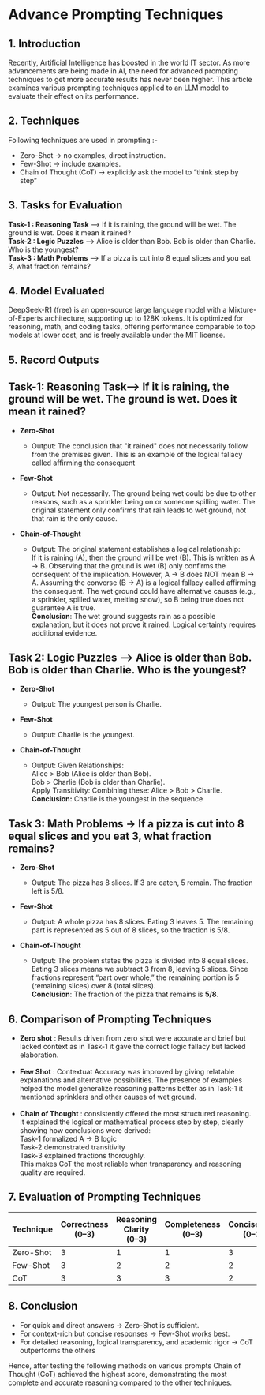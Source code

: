# Advance Prompting Techniques

## **1. Introduction**
Recently, Artificial Intelligence has boosted in the world IT sector. As more advancements are being made in AI, the need for advanced prompting techniques to get more accurate results has never been higher. This article examines various prompting techniques applied to an LLM model to evaluate their effect on its performance.

## **2. Techniques**
Following techniques are used in prompting :-

- Zero-Shot → no examples, direct instruction.  
- Few-Shot → include examples.   
- Chain of Thought (CoT) → explicitly ask the model to “think step by step”   

## **3. Tasks for Evaluation**  

**Task-1 : Reasoning Task** --> If it is raining, the ground will be wet. The ground is wet. Does it mean it rained?  
**Task-2 : Logic Puzzles** --> Alice is older than Bob. Bob is older than Charlie. Who is the youngest?<br>
**Task-3 : Math Problems** --> If a pizza is cut into 8 equal slices and you eat 3, what fraction remains?  

## **4. Model Evaluated**
DeepSeek-R1 (free) is an open-source large language model with a Mixture-of-Experts architecture, supporting up to 128K tokens. It is optimized for reasoning, math, and coding tasks, offering performance comparable to top models at lower cost, and is freely available under the MIT license.

## **5. Record Outputs** 

## Task-1: Reasoning Task--> If it is raining, the ground will be wet. The ground is wet. Does it mean it rained?

- **Zero-Shot**
  - Output: The conclusion that "it rained" does not necessarily follow from the premises given. This is an example of the logical fallacy called affirming the consequent

- **Few-Shot**
  - Output: Not necessarily. The ground being wet could be due to other reasons, such as a sprinkler being on or someone spilling water. The original statement only confirms that rain leads to wet ground, not that rain is the only cause.

- **Chain-of-Thought**
  - Output: The original statement establishes a logical relationship:  
  If it is raining (A), then the ground will be wet (B). This is written as A → B.  Observing that the ground is wet (B) only confirms the consequent of the implication. However, A → B does NOT mean B → A. Assuming the converse (B → A) is a logical fallacy called affirming the consequent. The wet ground could have alternative causes (e.g., a sprinkler, spilled water, melting snow), so B being true does not guarantee A is true.  
  **Conclusion**: The wet ground suggests rain as a possible explanation, but it does not prove it rained. Logical certainty requires additional evidence.


## Task 2: Logic Puzzles --> Alice is older than Bob. Bob is older than Charlie. Who is the youngest? 

- **Zero-Shot**
  - Output: The youngest person is Charlie.

- **Few-Shot**
  - Output: Charlie is the youngest. 

- **Chain-of-Thought**
  - Output: Given Relationships:  
    Alice > Bob (Alice is older than Bob).  
Bob > Charlie (Bob is older than Charlie).  
Apply Transitivity:
Combining these: Alice > Bob > Charlie.  
**Conclusion:** Charlie is the youngest in the sequence

## Task 3: Math Problems → If a pizza is cut into 8 equal slices and you eat 3, what fraction remains?

- **Zero-Shot**  
  - Output: The pizza has 8 slices. If 3 are eaten, 5 remain. The fraction left is 5/8.  

- **Few-Shot**  
  - Output: A whole pizza has 8 slices. Eating 3 leaves 5. The remaining part is represented as 5 out of 8 slices, so the fraction is 5/8.  

- **Chain-of-Thought**  
  - Output: The problem states the pizza is divided into 8 equal slices. Eating 3 slices means we subtract 3 from 8, leaving 5 slices. Since fractions represent “part over whole,” the remaining portion is 5 (remaining slices) over 8 (total slices).  
  **Conclusion**: The fraction of the pizza that remains is **5/8**.  

## **6. Comparison of Prompting Techniques** 

- **Zero shot** : Results driven from zero shot were accurate and brief but lacked context as in Task-1 it gave the correct logic fallacy but lacked elaboration.<br><br>
- **Few Shot**  : Contextuat Accuracy was improved by giving relatable explanations and alternative possibilities. The presence of examples helped the model generalize reasoning patterns better as in Task-1 it mentioned sprinklers and other causes of wet ground.<br><br>
- **Chain of Thought** : consistently offered the most structured reasoning. It explained the logical or mathematical process step by step, clearly showing how conclusions were derived: <br> Task-1 formalized A → B logic <br> Task-2 demonstrated transitivity <br> Task-3 explained fractions thoroughly.<br> This makes CoT the most reliable when transparency and reasoning quality are required. 

## **7. Evaluation of Prompting Techniques**

| Technique   | Correctness (0–3) | Reasoning Clarity <br>(0–3) | Completeness (0–3) | Conciseness (0–3) | Total (12) |
|-------------|-------------------|--------------------------|---------------------|-------------------|------------|
| Zero-Shot   | 3                 | 1                        | 1                   | 3                 | **8**      |
| Few-Shot    | 3                 | 2                        | 2                   | 2                 | **9**      |
| CoT         | 3                 | 3                        | 3                   | 2                 | **11**     |

## **8. Conclusion** 
- For quick and direct answers → Zero-Shot is sufficient.<br>
- For context-rich but concise responses → Few-Shot works best.<br>
- For detailed reasoning, logical transparency, and academic rigor → CoT outperforms the others

Hence, after testing the following methods on various prompts Chain of Thought (CoT) achieved the highest score, demonstrating the most complete and accurate reasoning compared to the other techniques. 

